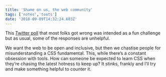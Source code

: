 ```yaml
---
title: 'Shame on us, the web community'
tags: ['notes','toots']
date: '2018-09-09T14:32:24.683Z'
---
```


This [Twitter poll](https://mobile.twitter.com/mxstbr/status/1038073603311448064) that most folks got wrong was intended as a fun challenge but as usual, some of the responses are unhelpful. 

We want the web to be open and inclusive, but then we chastise people for misunderstanding a CSS fundamental. This, while there’s a constant obsession with tools. How can someone be expected to learn CSS when they’re chasing the latest hotness to keep up? It stinks, frankly and I’ll try and make something helpful to counter it.
